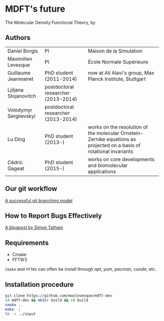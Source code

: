 # MDFT's future

The Molecular Density Functional Theory, by

## Authors

|  |  |  |
| --- | --- | --- |
| Daniel Borgis | PI | Maison de la Simulation
| Maximilien Levesque | PI | École Normale Supérieure
| Guillaume Jeanmairet | PhD student (2011-2014) | now at Ali Alavi's group, Max Planck Institute, Stuttgart
| Ljiljana Stojanovitch | postdoctoral researcher (2013-2014) | 
| Volodymyr Sergiievskyi | postdoctoral researcher (2013-2014) |
| Lu Ding | PhD student (2013-) | works on the resolution of the molecular Ornstein-Zernike equations as projected on a basis of rotational invariants
| Cédric Gageat | PhD student (2015-) | works on core developments and biomolecular applications

## Our git workflow

[A successful git branching model](http://nvie.com/posts/a-successful-git-branching-model/)

## How to Report Bugs Effectively

[A blogpost by Simon Tatham](http://www.chiark.greenend.org.uk/~sgtatham/bugs.html)

## Requirements

- Cmake
- FFTW3

`Cmake` and `FFTW3` can often be install through *apt*, *yum*, *pacman*, *conda*, etc.

## Installation procedure

```sh
git clone https://github.com/maxlevesque/mdft-dev
cd mdft-dev && mkdir build && cd build
cmake ..
make -j
ln -s ../input
```
